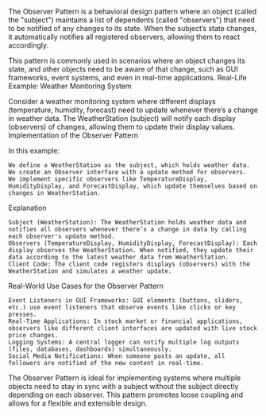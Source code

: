 

The Observer Pattern is a behavioral design pattern where an object (called the "subject") maintains a list of dependents (called "observers") that need to be notified of any changes to its state. When the subject’s state changes, it automatically notifies all registered observers, allowing them to react accordingly.

This pattern is commonly used in scenarios where an object changes its state, and other objects need to be aware of that change, such as GUI frameworks, event systems, and even in real-time applications.
Real-Life Example: Weather Monitoring System

Consider a weather monitoring system where different displays (temperature, humidity, forecast) need to update whenever there’s a change in weather data. The WeatherStation (subject) will notify each display (observers) of changes, allowing them to update their display values.
Implementation of the Observer Pattern

In this example:

    We define a WeatherStation as the subject, which holds weather data.
    We create an Observer interface with a update method for observers.
    We implement specific observers like TemperatureDisplay, HumidityDisplay, and ForecastDisplay, which update themselves based on changes in WeatherStation.


Explanation

    Subject (WeatherStation): The WeatherStation holds weather data and notifies all observers whenever there’s a change in data by calling each observer's update method.
    Observers (TemperatureDisplay, HumidityDisplay, ForecastDisplay): Each display observes the WeatherStation. When notified, they update their data according to the latest weather data from WeatherStation.
    Client Code: The client code registers displays (observers) with the WeatherStation and simulates a weather update.

Real-World Use Cases for the Observer Pattern

    Event Listeners in GUI Frameworks: GUI elements (buttons, sliders, etc.) use event listeners that observe events like clicks or key presses.
    Real-Time Applications: In stock market or financial applications, observers like different client interfaces are updated with live stock price changes.
    Logging Systems: A central logger can notify multiple log outputs (files, databases, dashboards) simultaneously.
    Social Media Notifications: When someone posts an update, all followers are notified of the new content in real-time.

The Observer Pattern is ideal for implementing systems where multiple objects need to stay in sync with a subject without the subject directly depending on each observer. This pattern promotes loose coupling and allows for a flexible and extensible design.